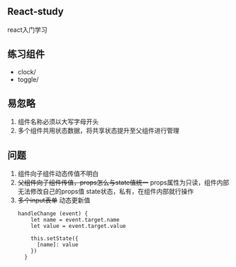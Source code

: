## React-study
react入门学习

## 练习组件
* clock/
* toggle/

## 易忽略
1. 组件名称必须以大写字母开头 <Test />
2. 多个组件共用状态数据，将共享状态提升至父组件进行管理

## 问题
1. 组件向子组件动态传值不明白
2. ~~父组件向子组件传值，props怎么与state值统一~~
    props属性为只读，组件内部无法修改自己的props值
    state状态，私有，在组件内部就行操作
3. ~~多个input表单~~
    动态更新值
    ````
    handleChange (event) {
        let name = event.target.name
        let value = event.target.value

        this.setState({
          [name]: value
        })
      }
    ````